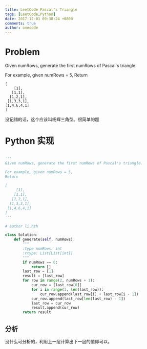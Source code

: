 ```yaml
---
title: LeetCode Pascal's Triangle
tags: [LeetCode,Python]
date: 2017-12-01 09:38:24 +0800
comments: true
author: onecode
---
```

# Problem

Given numRows, generate the first numRows of Pascal's triangle.

For example, given numRows = 5,
Return
 
 ```
[
     [1],
    [1,1],
   [1,2,1],
  [1,3,3,1],
 [1,4,6,4,1]
]
```
没记错的话，这个应该叫杨辉三角型。很简单的题

<!--break-->

# Python 实现

``` python

'''
Given numRows, generate the first numRows of Pascal's triangle.

For example, given numRows = 5,
Return

[
     [1],
    [1,1],
   [1,2,1],
  [1,3,3,1],
 [1,4,6,4,1]
]
'''

# author li.hzh

class Solution:
    def generate(self, numRows):
        """
        :type numRows: int
        :rtype: List[List[int]]
        """
        if numRows == 0:
            return []
        last_row = [1]
        result = [last_row]
        for row in range(2, numRows + 1):
            cur_row = [last_row[0]]
            for i in range(1, len(last_row)):
                cur_row.append(last_row[i] + last_row[i - 1])
            cur_row.append(last_row[len(last_row) - 1])
            last_row = cur_row
            result.append(cur_row)
        return result


```

## 分析

没什么可分析的，利用上一层计算出下一层的值即可以。